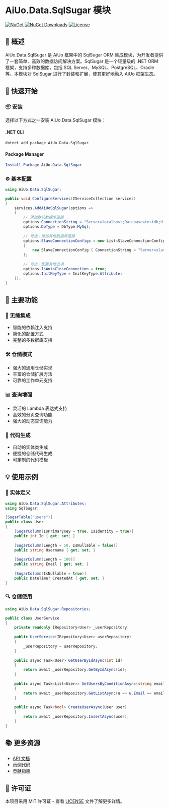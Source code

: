 # AiUo.Data.SqlSugar 模块

[![NuGet](https://img.shields.io/nuget/v/AiUo.Data.SqlSugar.svg)](https://www.nuget.org/packages/AiUo.Data.SqlSugar)
[![NuGet Downloads](https://img.shields.io/nuget/dt/AiUo.Data.SqlSugar.svg)](https://www.nuget.org/packages/AiUo.Data.SqlSugar)
[![License](https://img.shields.io/github/license/AiUo/AiUo.svg)](https://github.com/AiUo/AiUo/blob/main/LICENSE)

## 📖 概述

AiUo.Data.SqlSugar 是 AiUo 框架中的 SqlSugar ORM 集成模块，为开发者提供了一套简单、高效的数据访问解决方案。SqlSugar 是一个轻量级的 .NET ORM 框架，支持多种数据库，包括 SQL Server、MySQL、PostgreSQL、Oracle 等。本模块对 SqlSugar 进行了封装和扩展，使其更好地融入 AiUo 框架生态。

## 🚀 快速开始

### 📦 安装

选择以下方式之一安装 AiUo.Data.SqlSugar 模块：

#### .NET CLI

```bash
dotnet add package AiUo.Data.SqlSugar
```

#### Package Manager

```powershell
Install-Package AiUo.Data.SqlSugar
```

### ⚙️ 基本配置

```csharp
using AiUo.Data.SqlSugar;

public void ConfigureServices(IServiceCollection services)
{
    services.AddAiUoSqlSugar(options =>
    {
        // 添加默认数据库连接
        options.ConnectionString = "Server=localhost;Database=testdb;Uid=root;Pwd=password;";
        options.DbType = DbType.MySql;
        
        // 可选：添加其他数据库连接
        options.SlaveConnectionConfigs = new List<SlaveConnectionConfig>
        {
            new SlaveConnectionConfig { ConnectionString = "Server=slave1;Database=testdb;Uid=root;Pwd=password;", HitRate = 10 }
        };
        
        // 可选：配置其他选项
        options.IsAutoCloseConnection = true;
        options.InitKeyType = InitKeyType.Attribute;
    });
}
```

## 🎯 主要功能

### 🔌 无缝集成
- 智能的依赖注入支持
- 简化的配置方式
- 完整的多数据库支持

### 🛠️ 仓储模式
- 强大的通用仓储实现
- 丰富的仓储扩展方法
- 可靠的工作单元支持

### 📊 查询增强
- 灵活的 Lambda 表达式支持
- 高效的分页查询功能
- 强大的动态查询能力

### 🔄 代码生成
- 自动的实体类生成
- 便捷的仓储代码生成
- 可定制的代码模板

## 💡 使用示例

### 📝 实体定义

```csharp
using AiUo.Data.SqlSugar.Attributes;
using SqlSugar;

[SugarTable("users")]
public class User
{
    [SugarColumn(IsPrimaryKey = true, IsIdentity = true)]
    public int Id { get; set; }
    
    [SugarColumn(Length = 50, IsNullable = false)]
    public string Username { get; set; }
    
    [SugarColumn(Length = 100)]
    public string Email { get; set; }
    
    [SugarColumn(IsNullable = true)]
    public DateTime? CreatedAt { get; set; }
}
```

### 🔍 仓储使用

```csharp
using AiUo.Data.SqlSugar.Repositories;

public class UserService
{
    private readonly IRepository<User> _userRepository;
    
    public UserService(IRepository<User> userRepository)
    {
        _userRepository = userRepository;
    }
    
    public async Task<User> GetUserByIdAsync(int id)
    {
        return await _userRepository.GetByIdAsync(id);
    }
    
    public async Task<List<User>> GetUsersByConditionAsync(string email)
    {
        return await _userRepository.GetListAsync(u => u.Email == email);
    }
    
    public async Task<bool> CreateUserAsync(User user)
    {
        return await _userRepository.InsertAsync(user);
    }
}
```

## 📚 更多资源

- [API 文档](https://docs.aiuo.com/api/sqlsugar)
- [示例代码](https://github.com/AiUo/AiUo/tree/main/samples/SqlSugar)
- [贡献指南](https://github.com/AiUo/AiUo/blob/main/CONTRIBUTING.md)

## 📄 许可证

本项目采用 MIT 许可证 - 查看 [LICENSE](https://github.com/AiUo/AiUo/blob/main/LICENSE) 文件了解更多详情。
